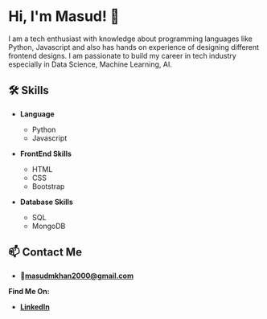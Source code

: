 # Hi, I'm Masud! 👋

I am a tech enthusiast with knowledge about programming languages like Python, Javascript and also has hands on experience of designing different frontend designs. I am passionate to build my career in tech industry especially in Data Science, Machine Learning, AI. 

## 🛠 Skills
* **Language**
    - Python
    - Javascript
    
* **FrontEnd Skills**
    - HTML
    - CSS
    - Bootstrap

* **Database Skills**
    - SQL
    - MongoDB
  
## 📫 Contact Me
* **📮masudmkhan2000@gmail.com**

**Find Me On:**
* **[LinkedIn]**

[LinkedIn]: https://www.linkedin.com/in/masud-m-khan/


